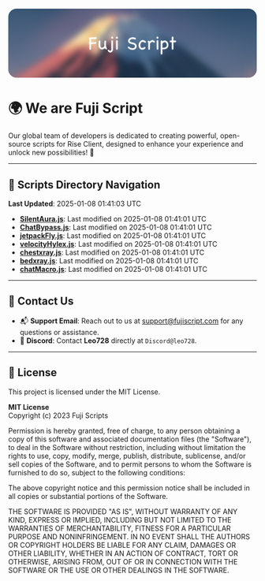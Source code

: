 ![Banner](.github/b.webp)

# 🌍 **We are Fuji Script**

Our global team of developers is dedicated to creating powerful, open-source scripts for Rise Client, designed to enhance your experience and unlock new possibilities! 🌟

---
<!-- SCRIPTS_NAVIGATION_START -->
## 📂 **Scripts Directory Navigation**

**Last Updated**: 2025-01-08 01:41:03 UTC

- **[SilentAura.js](scripts/SilentAura.js)**: Last modified on 2025-01-08 01:41:01 UTC
- **[ChatBypass.js](scripts/ChatBypass.js)**: Last modified on 2025-01-08 01:41:01 UTC
- **[jetpackFly.js](scripts/jetpackFly.js)**: Last modified on 2025-01-08 01:41:01 UTC
- **[velocityHylex.js](scripts/velocityHylex.js)**: Last modified on 2025-01-08 01:41:01 UTC
- **[chestxray.js](scripts/chestxray.js)**: Last modified on 2025-01-08 01:41:01 UTC
- **[bedxray.js](scripts/bedxray.js)**: Last modified on 2025-01-08 01:41:01 UTC
- **[chatMacro.js](scripts/chatMacro.js)**: Last modified on 2025-01-08 01:41:01 UTC

<!-- SCRIPTS_NAVIGATION_END -->

---

## 💬 **Contact Us**  
- 📬 **Support Email**: Reach out to us at [support@fujiscript.com](mailto:support@fujiscript.com) for any questions or assistance.  
- 💬 **Discord**: Contact **Leo728** directly at `Discord@leo728`.

---

## 📜 **License**

This project is licensed under the MIT License.  

**MIT License**  
Copyright (c) 2023 Fuji Scripts  

Permission is hereby granted, free of charge, to any person obtaining a copy of this software and associated documentation files (the "Software"), to deal in the Software without restriction, including without limitation the rights to use, copy, modify, merge, publish, distribute, sublicense, and/or sell copies of the Software, and to permit persons to whom the Software is furnished to do so, subject to the following conditions:  

The above copyright notice and this permission notice shall be included in all copies or substantial portions of the Software.  

THE SOFTWARE IS PROVIDED "AS IS", WITHOUT WARRANTY OF ANY KIND, EXPRESS OR IMPLIED, INCLUDING BUT NOT LIMITED TO THE WARRANTIES OF MERCHANTABILITY, FITNESS FOR A PARTICULAR PURPOSE AND NONINFRINGEMENT. IN NO EVENT SHALL THE AUTHORS OR COPYRIGHT HOLDERS BE LIABLE FOR ANY CLAIM, DAMAGES OR OTHER LIABILITY, WHETHER IN AN ACTION OF CONTRACT, TORT OR OTHERWISE, ARISING FROM, OUT OF OR IN CONNECTION WITH THE SOFTWARE OR THE USE OR OTHER DEALINGS IN THE SOFTWARE.  
